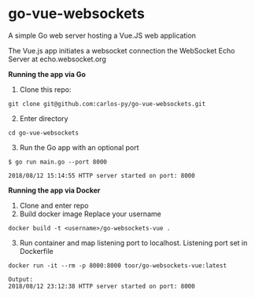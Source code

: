 # go-vue-websockets

A simple Go web server hosting a Vue.JS web application

The Vue.js app initiates a websocket connection the WebSocket Echo Server at echo.websocket.org


**Running the app via Go**

1. Clone this repo:
```
git clone git@github.com:carlos-py/go-vue-websockets.git
```

2. Enter directory
```
cd go-vue-websockets
```

3. Run the Go app with an optional port
```
$ go run main.go --port 8000

2018/08/12 15:14:55 HTTP server started on port: 8000

```
**Running the app via Docker**

1. Clone and enter repo
2. Build docker image
Replace your username
```
docker build -t <username>/go-websockets-vue .
```
3. Run container and map listening port to localhost.
Listening port set in Dockerfile
```
docker run -it --rm -p 8000:8000 toor/go-websockets-vue:latest

Output:
2018/08/12 23:12:38 HTTP server started on port: 8000

```